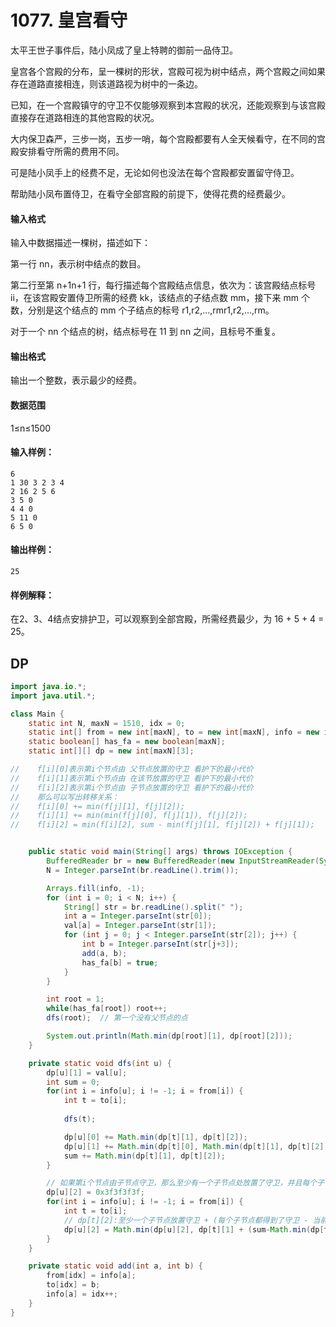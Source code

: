 # 1077. 皇宫看守

太平王世子事件后，陆小凤成了皇上特聘的御前一品侍卫。

皇宫各个宫殿的分布，呈一棵树的形状，宫殿可视为树中结点，两个宫殿之间如果存在道路直接相连，则该道路视为树中的一条边。

已知，在一个宫殿镇守的守卫不仅能够观察到本宫殿的状况，还能观察到与该宫殿直接存在道路相连的其他宫殿的状况。

大内保卫森严，三步一岗，五步一哨，每个宫殿都要有人全天候看守，在不同的宫殿安排看守所需的费用不同。

可是陆小凤手上的经费不足，无论如何也没法在每个宫殿都安置留守侍卫。

帮助陆小凤布置侍卫，在看守全部宫殿的前提下，使得花费的经费最少。

#### 输入格式

输入中数据描述一棵树，描述如下：

第一行 nn，表示树中结点的数目。

第二行至第 n+1n+1 行，每行描述每个宫殿结点信息，依次为：该宫殿结点标号 ii，在该宫殿安置侍卫所需的经费 kk，该结点的子结点数 mm，接下来 mm 个数，分别是这个结点的 mm 个子结点的标号 r1,r2,…,rmr1,r2,…,rm。

对于一个 nn 个结点的树，结点标号在 11 到 nn 之间，且标号不重复。

#### 输出格式

输出一个整数，表示最少的经费。

#### 数据范围

1≤n≤1500

#### 输入样例：

```
6
1 30 3 2 3 4
2 16 2 5 6
3 5 0
4 4 0
5 11 0
6 5 0
```

#### 输出样例：

```
25
```

#### 样例解释：

在2、3、4结点安排护卫，可以观察到全部宫殿，所需经费最少，为 16 + 5 + 4 = 25。

## DP

```java
import java.io.*;
import java.util.*;

class Main {
    static int N, maxN = 1510, idx = 0;
    static int[] from = new int[maxN], to = new int[maxN], info = new int[maxN], val = new int[maxN];
    static boolean[] has_fa = new boolean[maxN];
    static int[][] dp = new int[maxN][3];

//    f[i][0]表示第i个节点由 父节点放置的守卫 看护下的最小代价
//    f[i][1]表示第i个节点由 在该节放置的守卫 看护下的最小代价
//    f[i][2]表示第i个节点由 子节点放置的守卫 看护下的最小代价
//    那么可以写出转移关系：
//    f[i][0] += min(f[j][1], f[j][2]);
//    f[i][1] += min(min(f[j][0], f[j][1]), f[j][2]);
//    f[i][2] = min(f[i][2], sum - min(f[j][1], f[j][2]) + f[j][1]);


    public static void main(String[] args) throws IOException {
        BufferedReader br = new BufferedReader(new InputStreamReader(System.in));
        N = Integer.parseInt(br.readLine().trim());

        Arrays.fill(info, -1);
        for (int i = 0; i < N; i++) {
            String[] str = br.readLine().split(" ");
            int a = Integer.parseInt(str[0]);
            val[a] = Integer.parseInt(str[1]);
            for (int j = 0; j < Integer.parseInt(str[2]); j++) {
                int b = Integer.parseInt(str[j+3]);
                add(a, b);
                has_fa[b] = true;
            }
        }

        int root = 1;
        while(has_fa[root]) root++;
        dfs(root);  // 第一个没有父节点的点

        System.out.println(Math.min(dp[root][1], dp[root][2]));
    }

    private static void dfs(int u) {
        dp[u][1] = val[u];
        int sum = 0;
        for(int i = info[u]; i != -1; i = from[i]) {
            int t = to[i];
            
            dfs(t);

            dp[u][0] += Math.min(dp[t][1], dp[t][2]);
            dp[u][1] += Math.min(dp[t][0], Math.min(dp[t][1], dp[t][2]));
            sum += Math.min(dp[t][1], dp[t][2]);
        }

        // 如果第i个节点由子节点守卫，那么至少有一个子节点处放置了守卫，并且每个子节点都得到了守卫，且所有子节点都不能由父节点守卫
        dp[u][2] = 0x3f3f3f3f;
        for(int i = info[u]; i != -1; i = from[i]) {
            int t = to[i];
            // dp[t][2]:至少一个子节点放置守卫 + (每个子节点都得到了守卫 - 当前节点的情况(被自己守护了))
            dp[u][2] = Math.min(dp[u][2], dp[t][1] + (sum-Math.min(dp[t][1], dp[t][2])));
        }
    }

    private static void add(int a, int b) {
        from[idx] = info[a];
        to[idx] = b;
        info[a] = idx++;
    }
}
```

